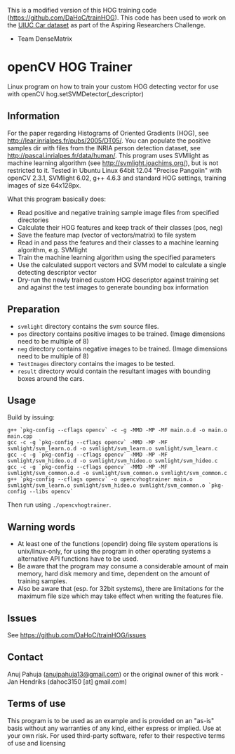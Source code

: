 This is a modified version of this HOG training code 
(https://github.com/DaHoC/trainHOG). This code has been used to work on the 
[UIUC Car dataset](https://cogcomp.cs.illinois.edu/Data/Car/) as part of the 
Aspiring Researchers Challenge.
- Team DenseMatrix


# openCV HOG Trainer

Linux program on how to train your custom HOG detecting vector for use with 
openCV hog.setSVMDetector(_descriptor)

## Information

For the paper regarding Histograms of Oriented Gradients (HOG), see 
http://lear.inrialpes.fr/pubs/2005/DT05/.
You can populate the positive samples dir with files from the INRIA person 
detection dataset, see http://pascal.inrialpes.fr/data/human/.
This program uses SVMlight as machine learning algorithm (see 
http://svmlight.joachims.org/), but is not restricted to it.
Tested in Ubuntu Linux 64bit 12.04 "Precise Pangolin" with openCV 2.3.1, 
SVMlight 6.02, g++ 4.6.3 and standard HOG settings, training images of size 
64x128px.

What this program basically does:
* Read positive and negative training sample image files from specified directories
* Calculate their HOG features and keep track of their classes (pos, neg)
* Save the feature map (vector of vectors/matrix) to file system
* Read in and pass the features and their classes to a machine learning algorithm, e.g. SVMlight
* Train the machine learning algorithm using the specified parameters
* Use the calculated support vectors and SVM model to calculate a single detecting descriptor vector
* Dry-run the newly trained custom HOG descriptor against training set and against the test images to generate bounding box information

## Preparation
* `svmlight` directory contains the svm source files.
* `pos` directory contains positive images to be trained. (Image dimensions need to be multiple of 8)
* `neg` directory contains negative images to be trained. (Image dimensions need to be multiple of 8)
* `TestImages` directory contains the images to be tested.
* `result` directory would contain the resultant images with bounding boxes around the cars.

## Usage

Build by issuing:
```
g++ `pkg-config --cflags opencv` -c -g -MMD -MP -MF main.o.d -o main.o main.cpp
gcc -c -g `pkg-config --cflags opencv` -MMD -MP -MF svmlight/svm_learn.o.d -o svmlight/svm_learn.o svmlight/svm_learn.c
gcc -c -g `pkg-config --cflags opencv` -MMD -MP -MF svmlight/svm_hideo.o.d -o svmlight/svm_hideo.o svmlight/svm_hideo.c
gcc -c -g `pkg-config --cflags opencv` -MMD -MP -MF svmlight/svm_common.o.d -o svmlight/svm_common.o svmlight/svm_common.c
g++ `pkg-config --cflags opencv` -o opencvhogtrainer main.o svmlight/svm_learn.o svmlight/svm_hideo.o svmlight/svm_common.o `pkg-config --libs opencv`
```

Then run using `./opencvhogtrainer`.

## Warning words
* At least one of the functions (opendir) doing file system operations is 
unix/linux-only, for using the program in other operating systems a alternative 
API functions have to be used.
* Be aware that the program may consume a considerable amount of main memory, 
hard disk memory and time, dependent on the amount of training samples.
* Also be aware that (esp. for 32bit systems), there are limitations for the 
maximum file size which may take effect when writing the features file.

## Issues
See https://github.com/DaHoC/trainHOG/issues

## Contact
Anuj Pahuja (anujpahuja13@gmail.com) or the original owner of this work - Jan Hendriks (dahoc3150 [at] gmail.com)

## Terms of use

This program is to be used as an example and is provided on an "as-is" basis 
without any warranties of any kind, either express or implied.
Use at your own risk.
For used third-party software, refer to their respective terms of use and 
licensing
